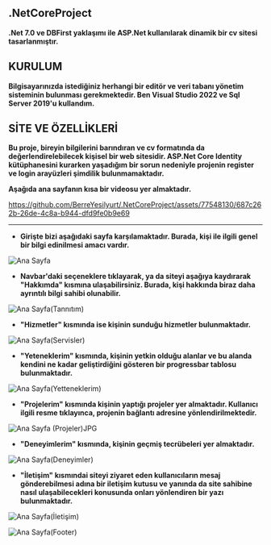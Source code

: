 ## .NetCoreProject

**.Net 7.0 ve DBFirst yaklaşımı ile ASP.Net kullanılarak dinamik bir cv sitesi tasarlanmıştır.**

## KURULUM
**Bilgisayarınızda istediğiniz herhangi bir editör ve veri tabanı yönetim sisteminin bulunması gerekmektedir. Ben Visual Studio 2022 ve Sql Server 2019'u kullandım.**

## SİTE VE ÖZELLİKLERİ
**Bu proje, bireyin bilgilerini barındıran ve cv formatında da değerlendirelebilecek kişisel bir web sitesidir. ASP.Net Core Identity kütüphanesini kurarken yaşadığım bir sorun nedeniyle projenin register ve login arayüzleri şimdilik bulunmamaktadır.**

**Aşağıda ana sayfanın kısa bir videosu yer almaktadır.**

https://github.com/BerreYesilyurt/.NetCoreProject/assets/77548130/687c262b-26de-4c8a-b944-dfd9fe0b9e69
  
---------------------------------------
- **Girişte bizi aşağıdaki sayfa karşılamaktadır. Burada, kişi ile ilgili genel bir bilgi edinilmesi amacı vardır.**

![Ana Sayfa](https://github.com/BerreYesilyurt/.NetCoreProject/assets/77548130/34244a33-a979-4174-a89d-5221b44240eb)

- **Navbar'daki seçeneklere tıklayarak, ya da siteyi aşağıya kaydırarak "Hakkımda" kısmına ulaşabilirsiniz. Burada, kişi hakkında biraz daha ayrıntılı bilgi sahibi olunabilir.**

![Ana Sayfa(Tannıtım)](https://github.com/BerreYesilyurt/.NetCoreProject/assets/77548130/e38ba041-1f80-4706-97fe-a19025f8c30d)

- **"Hizmetler" kısmında ise kişinin sunduğu hizmetler bulunmaktadır.**

![Ana Sayfa(Servisler)](https://github.com/BerreYesilyurt/.NetCoreProject/assets/77548130/d2bcc765-a002-4f8a-88fb-d5f70917cd7d)

- **"Yeteneklerim" kısmında, kişinin yetkin olduğu alanlar ve bu alanda kendini ne kadar geliştirdiğini gösteren bir progressbar tablosu bulunmaktadır.**
  
![Ana Sayfa(Yetteneklerim)](https://github.com/BerreYesilyurt/.NetCoreProject/assets/77548130/4a67c9b4-3888-4f4d-a605-05cb89e6a435)

- **"Projelerim" kısmında kişinin yaptığı projeler yer almaktadır. Kullanıcı ilgili resme tıklayınca, projenin bağlantı adresine yönlendirilmektedir.**
  
![Ana Sayfa (Projeler)JPG](https://github.com/BerreYesilyurt/.NetCoreProject/assets/77548130/a57f5699-6bcb-4df4-af3c-024b5e4a00a3)

- **"Deneyimlerim" kısmında, kişinin geçmiş tecrübeleri yer almaktadır.**

![Ana Sayfa(Deneyimler)](https://github.com/BerreYesilyurt/.NetCoreProject/assets/77548130/f5592350-f31a-42c6-937d-c56ac60d5d45)

- **"İletişim" kısmındai siteyi ziyaret eden kullanıcıların mesaj gönderebilmesi adına bir iletişim kutusu ve yanında da site sahibine nasıl ulaşabilecekleri konusunda onları yönlendiren bir yazı bulunmaktadır.**
  
![Ana Sayfa(İletişim)](https://github.com/BerreYesilyurt/.NetCoreProject/assets/77548130/4a2b6caa-d93b-4689-ad4c-058838776afa)

![Ana Sayfa(Footer)](https://github.com/BerreYesilyurt/.NetCoreProject/assets/77548130/b720e194-c833-4f13-a235-6de19cfdbb3a)




